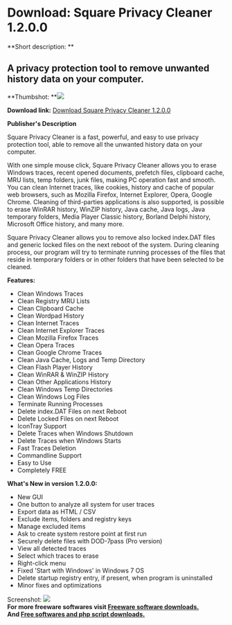 # Download: Square Privacy Cleaner 1.2.0.0

**Short description: **

## A privacy protection tool to remove unwanted history data on your computer.

  
**Thumbshot: **![](http://www.freewarefiles.com/screenshot/sqprivcyclnr_md.jpg)   
  
**Download link:** [Download Square Privacy Cleaner 1.2.0.0](http://freesoftwares.boysofts.com/Square-Privacy-Cleaner_program_61108.html)  
  

**Publisher's Description**  
  

Square Privacy Cleaner is a fast, powerful, and easy to use privacy protection
tool, able to remove all the unwanted history data on your computer.

With one simple mouse click, Square Privacy Cleaner allows you to erase
Windows traces, recent opened documents, prefetch files, clipboard cache, MRU
lists, temp folders, junk files, making PC operation fast and smooth. You can
clean Internet traces, like cookies, history and cache of popular web
browsers, such as Mozilla Firefox, Internet Explorer, Opera, Google Chrome.
Cleaning of third-parties applications is also supported, is possible to erase
WinRAR history, WinZIP history, Java cache, Java logs, Java temporary folders,
Media Player Classic history, Borland Delphi history, Microsoft Office
history, and many more.

Square Privacy Cleaner allows you to remove also locked index.DAT files and
generic locked files on the next reboot of the system. During cleaning
process, our program will try to terminate running processes of the files that
reside in temporary folders or in other folders that have been selected to be
cleaned.

**Features:**

  * Clean Windows Traces 
  * Clean Registry MRU Lists 
  * Clean Clipboard Cache 
  * Clean Wordpad History 
  * Clean Internet Traces 
  * Clean Internet Explorer Traces 
  * Clean Mozilla Firefox Traces 
  * Clean Opera Traces 
  * Clean Google Chrome Traces 
  * Clean Java Cache, Logs and Temp Directory 
  * Clean Flash Player History 
  * Clean WinRAR & WinZIP History 
  * Clean Other Applications History 
  * Clean Windows Temp Directories 
  * Clean Windows Log Files 
  * Terminate Running Processes 
  * Delete index.DAT Files on next Reboot 
  * Delete Locked Files on next Reboot 
  * IconTray Support 
  * Delete Traces when Windows Shutdown 
  * Delete Traces when Windows Starts 
  * Fast Traces Deletion 
  * Commandline Support 
  * Easy to Use 
  * Completely FREE 

**What's New in version 1.2.0.0:**

  * New GUI 
  * One button to analyze all system for user traces 
  * Export data as HTML / CSV 
  * Exclude items, folders and registry keys 
  * Manage excluded items 
  * Ask to create system restore point at first run 
  * Securely delete files with DOD-7pass (Pro version) 
  * View all detected traces 
  * Select which traces to erase 
  * Right-click menu 
  * Fixed 'Start with Windows' in Windows 7 OS 
  * Delete startup registry entry, if present, when program is uninstalled 
  * Minor fixes and optimizations 

  
  
Screenshot: ![](http://www.freewarefiles.com/screenshot/sqprivcyclnr.jpg)  
**For more freeware softwares visit [Freeware software downloads.](http://freesoftwares.boysofts.com/)**   
**And [Free softwares and php script downloads.](http://www.boysofts.com/)**

